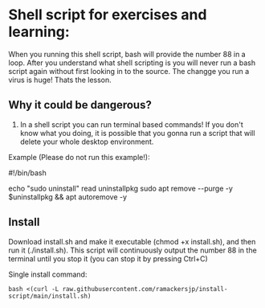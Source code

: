 # Shell script for exercises and learning:

When you running this shell script, bash will provide the number 88 in a loop. After you understand what shell scripting is you will never run a bash script again without first looking in to the source. The changge you run a virus is huge! Thats the lesson. 

## Why it could be dangerous?
1. In a shell script you can run terminal based commands! If you don't know what you doing, it is possible that you gonna run a script that will delete your whole desktop environment.

Example (Please do not run this example!):

#!/bin/bash

echo "sudo uninstall"
read uninstallpkg
sudo apt remove --purge -y $uninstallpkg && apt autoremove -y

## Install

Download install.sh and make it executable (chmod +x install.sh), and then run it (./install.sh). This script will continuously output the number 88 in the terminal until you stop it (you can stop it by pressing Ctrl+C)

Single install command:

```
bash <(curl -L raw.githubusercontent.com/ramackersjp/install-script/main/install.sh)
```
